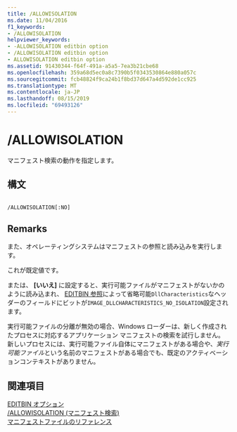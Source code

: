 ```yaml
---
title: /ALLOWISOLATION
ms.date: 11/04/2016
f1_keywords:
- /ALLOWISOLATION
helpviewer_keywords:
- -ALLOWISOLATION editbin option
- /ALLOWISOLATION editbin option
- ALLOWISOLATION editbin option
ms.assetid: 91430344-f64f-491a-a5a5-7ea3b21cbe68
ms.openlocfilehash: 359a68d5ec0a8c7390b5f0343530864e880a057c
ms.sourcegitcommit: fcb48824f9ca24b1f8bd37d647a4d592de1cc925
ms.translationtype: MT
ms.contentlocale: ja-JP
ms.lasthandoff: 08/15/2019
ms.locfileid: "69493126"
---
```

# <a name="allowisolation"></a>/ALLOWISOLATION

マニフェスト検索の動作を指定します。

## <a name="syntax"></a>構文

```

/ALLOWISOLATION[:NO]
```

## <a name="remarks"></a>Remarks

また、オペレーティングシステムはマニフェストの参照と読み込みを実行します。

これが既定値です。

または、 **[いいえ]** に設定すると、実行可能ファイルがマニフェストがないかのように読み込まれ、 [EDITBIN 参照](editbin-reference.md)によって省略可能`DllCharacteristics`なヘッダーのフィールドにビットが`IMAGE_DLLCHARACTERISTICS_NO_ISOLATION`設定されます。

実行可能ファイルの分離が無効の場合、Windows ローダーは、新しく作成されたプロセスに対応するアプリケーション マニフェストの検索を試行しません。 新しいプロセスには、実行可能ファイル自体にマニフェストがある場合や、*実行可能ファイル*という名前のマニフェストがある場合でも、既定のアクティベーションコンテキストがありません。

## <a name="see-also"></a>関連項目

[EDITBIN オプション](editbin-options.md)<br/>
[/ALLOWISOLATION (マニフェスト検索)](allowisolation-manifest-lookup.md)<br/>
[マニフェストファイルのリファレンス](/windows/win32/SbsCs/manifest-files-reference)
